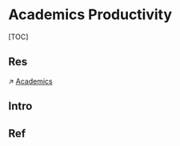 # Academics Productivity

[TOC]



## Res
↗ [Academics](../../../Academics/Academics.md)



## Intro




## Ref

